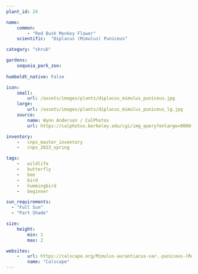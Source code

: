 ```yaml
---
plant_id: 24

name: 
    common: 
        - "Red Bush Monkey Flower"  
    scientific:  "Diplacus (Mimulus) Puniceus"  

category: "shrub"

gardens: 
    sequoia_park_zoo:
    
humboldt_native: False

icon: 
    small: 
        url: /assets/images/plants/diplacus_mimulus_puniceus.jpg 
    large: 
        url: /assets/images/plants/diplacus_mimulus_puniceus_lg.jpg 
    source: 
        name: Wynn Anderson / CalPhotos
        url: https://calphotos.berkeley.edu/cgi/img_query?enlarge=0000+0000+0211+2655 

inventory: 
    -   cnps_master_inventory
    -   cnps_2023_spring

tags: 
    -   wildlife
    -   butterfly
    -   bee
    -   bird
    -   hummingbird 
    -   beginner

sun_requirements:
  - "Full Sun"
  - "Part Shade"

size:
    height: 
        min: 1
        max: 2

websites: 
    -   url: https://calscape.org/Mimulus-aurantiacus-var.-puniceus-(Red-Bush-Monkeyflower) 
        name: "Calscape"
---
```

